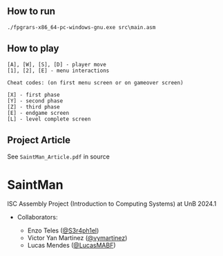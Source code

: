 ## How to run
```
./fpgrars-x86_64-pc-windows-gnu.exe src\main.asm
```
## How to play
```
[A], [W], [S], [D] - player move
[1], [2], [E] - menu interactions

Cheat codes: (on first menu screen or on gameover screen)

[X] - first phase
[Y] - second phase
[Z] - third phase
[E] - endgame screen
[L] - level complete screen
```

## Project Article
See `SaintMan_Article.pdf` in source

# SaintMan

ISC Assembly Project (Introduction to Computing Systems) at UnB 2024.1

- Collaborators:
  
  - Enzo Teles ([@S3r4ph1el](https://github.com/S3r4ph1el))
  - Victor Yan Martinez ([@vymartinez](https://github.com/vymartinez))
  - Lucas Mendes ([@LucasMABF](https://github.com/LucasMABF))
